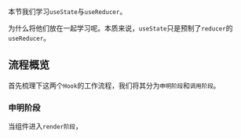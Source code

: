 本节我们学习`useState`与`useReducer`。

为什么将他们放在一起学习呢。本质来说，`useState`只是预制了`reducer`的`useReducer`。

## 流程概览

首先梳理下这两个`Hook`的工作流程，我们将其分为`申明阶段`和`调用阶段`。

### 申明阶段

当组件进入`render阶段`，